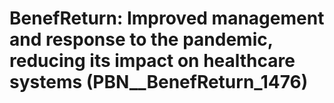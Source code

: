 # BenefReturn: __Improved management and response to the pandemic, reducing its impact on healthcare systems__ (PBN__BenefReturn_1476)

